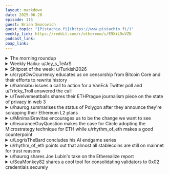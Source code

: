 ```yaml
---
layout: markdown
date: 2025-06-20
episode: 115
guest: Brian Smocovich
guest_topic: "[Pistachio.fi](https://www.pistachio.fi/)"
weekly_link: https://reddit.com/r/ethereum/s/E9XiL5uVZN
podcast_link: 
poap_link: 
---
```



<details markdown=1>
<summary>The morning roundup</summary>
[View on Reddit →](https://reddit.com/r/ethereum/comments/1lfvltk/comment/myrfeep/)

[u/FrenktheTank](https://reddit.com/u/FrenktheTank)

> Ethereum

[u/GrubleGrable](https://reddit.com/u/GrubleGrable)

> $2,507

[u/SelfmadeMillionaire](https://reddit.com/u/SelfmadeMillionaire)

> 0.02404

</details>
<details markdown=1>
<summary>Weekly Haiku: u/Jey_s_TeArS</summary>
[View on Reddit →](https://reddit.com/r/ethereum/comments/1lbt8bo/comment/mxz3k24/)

*Popping up bubble,*

*Liquidity won't double,*

*Stay out of trouble.*

</details>
<details markdown=1>
<summary>Shitpost of the week: u/Turkish2026</summary>
[View on Reddit →](https://reddit.com/r/ethereum/comments/1lf2dej/comment/mylm4ak/)

Yesterday we entered a time loop.  Today, {%B %d, %Y}, we have broken the simulation.  This is what happens when we don't quit.  The matrix programmers are running out of ideas.  All that is left now is up 🚀🌕

</details>
<details markdown=1>
<summary>u/cryptOwOcurrency educates us on censorship from Bitcoin Core and their efforts to rewrite history</summary>
[View on Reddit →](https://reddit.com/r/ethereum/comments/1l653zi/daily_general_discussion_june_08_2025/mwovhoc/)

Bitcoin core developers are currently rewriting one of the most important parts of Bitcoin’s history. Ironically, it’s through the use of an official opinion piece posted directly on bitcoin.org.

Do not let this happen. Help us publish far and wide that they are trying to erase Bitcoin’s past.

From today’s opinion piece, they say they have a “long-running” policy of allowing users to run different Bitcoin software that implements different network policies, which is “the network’s primary safeguard against coercion”. This is a dangerous lie, as anyone who has been a part of the crypto community since 2015 can tell you.

Quote from today’s statement:

> Bitcoin is a network that is defined by its users, who have ultimate freedom in choosing what software they use (fully-validating or not) and implementing whatever policies they desire. Bitcoin Core contributors are not in a position to mandate what those are. One way this is reflected is by our long-running practice of avoiding auto-updating in the software. This means that no entity can unilaterally push out changes to Bitcoin Core users: changes must be made by users choosing to adopt new software releases themselves, or if they so desire, different software. Being free to run any software is the network’s primary safeguard against coercion.
>
> <https://bitcoincore.org/en/2025/06/06/relay-statement/>

Rewind to 2015. In 2015, the core developers removed Coinbase from bitcoin.org, and all discussion of Coinbase was banned on /r/bitcoin.

The ban wasn’t even because Coinbase was running Bitcoin software that implemented a different policy. It was because Coinbase took a “wait and see” approach towards network policy, and did not *affirmatively denounce* the use of such software through their official communication channels.

Because Coinbase did not affirmatively defend the core client against alternate policy, they were deemed “not a Bitcoin company” and removed from the official bitcoin.org materials.

> Theymos made good on his earlier threats (archive) to remove Coinbase from bitcoin.org, along with any other company that dared to voice an opinion in favor of bigger blocks (as seen in this Github commit).
>
> …/u/Nathan2055 also posted a screenshot of a private message exchange he had with /r/bitcoin moderator 110101002, in which the moderator explains that discussion of Coinbase is now completely forbidden in /r/bitcoin for being off-topic, simply because they run a different backend that is not Bitcoin Core.
>
> <https://medium.com/@johnblocke/a-brief-and-incomplete-history-of-censorship-in-r-bitcoin-c85a290fe43>

The article tells the whole story, but the basic gist is that the core developers were firmly, adamantly against clients that implement different policies. So much so that they used official resources to cancel any person or company that attempted to use them or promote their usage.

So the idea that they have a “long-standing policy” of acceptance of alternate clients is dangerous. The issue of rewriting history is relevant to all blockchains including Ethereum.

It’s critical to preserve this part of history so that it doesn’t happen again. If they can successfully erase it, we’re all fucked.

</details>
<details markdown=1>
<summary>u/hanniabu issues a call to action for a VanEck Twitter poll and u/Tricky_Troll answered the call</summary>
[View on Reddit →](https://reddit.com/r/ethereum/comments/1l7rb80/daily_general_discussion_june_10_2025/mx45nmt/)

[u/hanniabu](https://reddit.com/u/hanniabu):

If you have a twitter account, help do your part. It shouldn't even be this close of a poll. Normally polls are dumb but the optics coming from an ETF provider matters.

<https://x.com/vaneck_us/status/1932586884770701516>

---

[View on Reddit →](https://reddit.com/r/ethereum/comments/1l7rb80/daily_general_discussion_june_10_2025/mx48pup/)

[u/Tricky_Troll](https://reddit.com/u/Tricky_Troll):

They're asking why. I answered. Let's get this seen.

<https://x.com/TrickyDotEth/status/1932597228579025148>

> We need a permissionless global settlement layer.
> 
> ETH: Consumer hardware validators from all around the world, including myself in rural NZ.
> 
> SOL: Requires data centre grade hardware, unprofitable for small stakers. Mostly US and EU nodes.
> 
> Only 1 is truly censorship resistant.

Also made my response as a direct reply: <https://x.com/TrickyDotEth/status/1932598237875351790>

</details>
<details markdown=1>
<summary>u/Twelvemeatballs shares their ETHPrague journalism piece on the state of privacy in web 3</summary>
[View on Reddit →](https://reddit.com/r/ethereum/comments/1l7rb80/daily_general_discussion_june_10_2025/mx26pz0/)

During ETHPrague, I posted here to say that the panel on the Ethereum Privacy Roadmap was a bit depressing. u/richardsaganIII asked if I would elaborate on that, which I took as encouragement to choose that panel for my first article about the event.

[**We are LARPing Privacy**](https://reddit.com/r/ethereum/comments/1l85xwz/ethprague_we_are_larping_privacy/)

It's about a four-minute read. I've also linked the video so you can watch it directly.

This is the first of four articles about ETHPrague. Special thanks to EVMavericks for their grant which made this happen. If you want more content and resources for the sub, please be sure to support your local Mavs!

</details>
<details markdown=1>
<summary>u/haurog summarises the status of Polygon after they announce they're scrapping their Ethereum L2 plans</summary>
[View on Reddit →](https://reddit.com/r/ethereum/comments/1l8l5xv/daily_general_discussion_june_11_2025/mx8mtnq/)

The polygon POS chain started in May 2020. Back then, general purpose rollups did not exist. OP mainnet started in a limited fashion only 7 Months later and Arbitrum over a year later. Polygon brought high throughput (peak was 170 tps over a day) and cheap transactions to the Ethereum ecosystem (term used very losely here). The Polygon team bought crypto media figures left and right and brought them on as advisors. The polygon team stretched definitions and tried to convince people that they are an L2 and not a sidechain. They got criticized heavily for it, rightly so. The reality however was that if your dapp was not a high value dapp, you could not really deploy on Ethereum mainnet because of the high transaction fees. Sure, there were other sidechains, but polygon with their business development team managed to bring so many major Ethereum projects to their chain. If you wanted composability and cheap fees, you had to be on polygon. That is why in 2021/2022 it was the place to be for many lower value dapps. I also deployed quite a few contracts on there. Rollups were still painfull to use, unreliable and more expensive. The plan of Polygon was to migrate the POS chain to a zk rollup once the tech was ready. They bought the Hermes team to build it for them. 

Over the coming two years. Rollups matured and various zkRollups were released (Starknet, ZKsync, linea, scroll, ...). Unfortunately, none of the zkEVMs got massive traction. Zksync seems to be doing better than others though and Linea has at least the backing of Consensys. Polygons own zkEVM has been trailing behind the other zk rollups and it did not seem to catch up by any metric, even though the UX got better. Optimistic rollups also stole the mindshare away from Polygon POS. In addition, zk rollups seem to struggle to find product market fit, even though they are more secure than optimistic rollups and improve on some UX issues optimistic rollups have. I guess at the moment, the most reasonable path forward for zkrollup teams is probably to try and become the stack onto which native rollups are built upon or later on even the snarkified mainnet. Not sure how big the chances are for each team is to reach this goal though. So, I would guess the Polygon team did not find a good way to finish their zkEVM and migrate their chain to their zk stack. So they had to salvage what is possible and now try to find a way forward with their POS chain. 

At the moment Polygon POS does about 2.5 times the transactions Ethereum mainnet does. Not really spectacular considering the scaling goals we have with mainnet. Polygon will be a slower, more centralized sidechain without interoperability. Centralized high throughput chains are also a dime a dozen and the Polygon POS stack is just massively outdated. Not really a good way to convince people to develop on it. So, the news about changing the focus for Polygon POS is not really surprising, but also not really impactful, as most people moved on from Polygon POS. I am not sure what they would want to focus on, but I would be surprised if Polygon POS manages to survive as a sidechain.

</details>
<details markdown=1>
<summary>u/MinimalGravitas encourages us to be the change we want to see</summary>
[View on Reddit →](https://reddit.com/r/ethereum/comments/1lb1k3t/daily_general_discussion_june_14_2025/mxpqqzt/)

Be the change you want to see, the more sensible people that contribute over there the more interesting content readers there will see. 

Yes, there are a lot of bitcoin maxis, solana shills and generally dishonest actors, but if you can be bothered to engage then calling out their bullshit can be a fun way to force yourself to learn more about Ethereum's design choices.

I sporadically decide to push back over there against blatant falsehoods, and every time the arguments follow the same pattern:

* They make a false claim based on whatever narrative their influencer of choice is currently peddling [e.g. "Ethereum costs too much to use so everything will eventually be built on Bitcoin" or "Ethereum is dead, most projects have moved to faster chains."];
* You point out why that is false and provide links to back it up [e.g. block explorers showing current costs of transactions on both chains; or links to recent announcements by big companies showing they are building on Ethereum];
* They claim you are cherry picking and  that the narrative they have heard is correct in general - no references ever supplied;
* You provide more general data [e.g. charts of historical transaction costs; or Hanniabu's Ethereum adoption list];
* They try to change the topic to something unrelated [e.g. "well then why are the EF dumping on you all the time?"];
* You ask if they are conceding that their first claim was false before moving onto the next topic;
* They then in every case take one of two options, either make some comment on how none of it matters as the price of ETH isn't doing well, or they just block you.

While that may seem like a boring waste of time to go through every time, it is actually useful. For other people reading it makes it very clear which side is full of shit, and so helps inoculate at least some members of the community against some of the egregious false narratives that get pushed on investors; and secondly, the people who block you can't see your posts or comments, meaning that they are unable to jump in to derail discussion next time you post positive Ethereum news over there.

</details>
<details markdown=1>
<summary>u/InsuranceGuyQuestion makes the case for Circle adopting the Microstrategy technique for ETH while u/rhythm_of_eth makes a good counterpoint</summary>
[View on Reddit →](https://reddit.com/r/ethereum/comments/1lclcqh/daily_general_discussion_june_16_2025/my2obn9/)

[u/InsuranceGuyQuestion](https://reddit.com/u/InsuranceGuyQuestion):

Circle should take the $SBET route and create an ETH reserve that rivals $MSTR’s BTC reserve.

The company has the revenue and is large enough that it could easily borrow over $50-100 billion. The implications of something on this scale, given ETH’s current market cap, would be astronomical and could multiply its price several times over.

It would also align with their brand, since their main product is so deeply integrated into the ETH ecosystem. Just a random thought I had, but I’m curious if they’ve ever considered it internally.

---

[View on Reddit →](https://reddit.com/r/ethereum/comments/1lclcqh/daily_general_discussion_june_16_2025/my3q5os/)

[u/rhythm_of_eth](https://reddit.com/u/rhythm_of_eth):

I doubt they can do this. 

They have almost no funds to buy ETH. Remember that to stay compliant with EU (and US soon) legal frameworks they must have over collateralization with USD and EUR denominated assets.

They gain revenue on treasuries and the play is to have a fuck ton of those assets yielding.

If for whatever reason they started having crypto in their books, it'd need to be beyond said collateral and fully segregated (otherwise they'd be as much of a dump play as USDT is).

So really the only cash they have is the millions they've raised through IPO, and I'm pretty sure they want the cash to burn it as OPEX and expand, not to create a crypto treasury. It'd also be a drop in the bucket anyways.

Not happening imho. Circle is the opposite play to MSTR. Is the sane, non leveraged play. We need that WAY more than speculative ETH treasuries by stock exchange companies

</details>
<details markdown=1>
<summary>u/LogrisTheBard concludes his AI endgame series</summary>
[View on Reddit →](https://reddit.com/r/ethereum/comments/1lefa7k/daily_general_discussion_june_18th_2025/myim4ji/)

Concluding my AI Endgame [post series.](https://reddit.com/r/ethereum/comments/1kklbna/daily_general_discussion_may_12_2025/mry7owy/?context=3)

Regardless of the path we take as a species it’s worth noting this isn’t AI’s fault. In a late stage capitalism endgame AI will not subjugate humanity by its choice; humanity will do this to itself. Furthermore, you can’t expect this technology to slow down. The stakes are too high; the momentum is already too great. Instead we need to prepare for this future. We need to scale up investments in technologies that preserve a place for humanity in the world. This includes [human coordination](https://tokenomicsexplained.com/human-coordination/) technologies I write about frequently, but also we need to prepare defensive applications of AI that can protect you from the biases and extractive interests of those currently investing hundreds of billions a year into this grand endeavor. If the problem with using AI for information retrieval is bias injection then having a defensive AI detect and strip those biases is the answer. This is similar to ad-block in your browser today. If the problem with using AI for automation is that you aren’t being compensated for your subject matter expertise then building a personal or community AI you can monetize is the answer. We need to accelerate AI in a [defensive way](https://vitalik.eth.limo/general/2023/11/27/techno_optimism.html). To accomplish this we need to focus on making model creation accessible to the masses.

This gets a little technical but here’s an incomplete list of technologies we should focus on developing:

* Models need ownership frameworks and those owners need to be able to monetize use. This is important to fund the creation of the model but a revenue stream from model ownership is also the answer to having all of your skills monetized and being made obsolete. This is possible in multiple ways using either privacy technologies like MPC (Multi-Party Computation) or special ways of encrypting the data so decryption is required at the time of use.
* Personal data needs to be more readily convertible to a training-ready format. Training data needs to be curated by little more than watching you perform skills. Historical data needs to be convertible to training data in bulk by doing little more than granting permission to access it.
* Data labeling for more complex tasks needs to be crowd-sourced. If you are using AI today you are already crowd sourcing this data for the tech giants but we can create platforms that let you do this to earn partial ownership of the models that train using the data you label.
* Community models will require governance frameworks which are more sophisticated than the tools we have today to manage patching open source code.
* Hardware for training the model needs to be widely accessible without relying on large cloud providers like AWS. Literally billions of people aren’t able to create AWS accounts. This will require a globally accessible supply of hardware which can be accessed without KYC and with little more than a mobile phone or a decade old laptop.
* The cost of creating models needs to be reduced by orders of magnitude. This can be done in two ways. First, a public listing of models and some type of benchmark of their competencies will let you reduce costs by starting training with a model which is already competent at similar tasks. Second, if we create peer-to-peer markets for enterprise grade hardware we can reduce the exploitive margins the largest cloud providers charge.
The technical competence of training needs to be accessible without an interview process. The cleanest way to do this is to create job-board style marketplaces where those with this expertise can bid against each other to guarantee a fair rate while making this skillset available to whomever needs it.
* Individuals need to be able to protect their data sets while accessing this hardware. This can be achieved with TEE’s (Trusted Execution Environment) if done very carefully.
AI inference needs to be viable on consumer hardware that can sit beside the owner. This is possible by either training on much smaller models to start or by training large models and then discarding weights that weren’t relevant to the specialization training set. I’ve seen specialized models which were 90% smaller than frontier LLMs they were trained from without sacrificing task competency.
* AIs need to be composable into agentic-meshes so many smaller AIs can be combined to complete more complex tasks.

Together these advances can enable billions of people to create small scale personal and community AIs. Can this be done? Can you really build an AI without hiring a team of data scientists and running your own AI company? Can an AI you make really compete without the same scale of capital as the leading players today? It’s actually more viable than you probably think. With respect to capital investment, AIs with narrower focus and higher quality data can be made effective at tasks with exponentially less data and capital investment than the AGI efforts of the tech giants. With respect to technical skill, solutions to all of this are already in development in an ecosystem called [Decentralized AI](https://www.coinbase.com/blog/demystifying-the-crypto-x-ai-stack).

Full post is available on [my blog](https://tokenomicsexplained.com/ai-endgame).

</details>
<details markdown=1>
<summary>u/rhythm_of_eth points out that almost all stablecoins are still on mainnet for trust reasons</summary>
[View on Reddit →](https://reddit.com/r/ethereum/comments/1lefa7k/daily_general_discussion_june_18th_2025/myid8b6/)

Reminder: Mainnet has 130Bn in stablecoins. L2 combined barely have more than 10Bn

Since Nov 2024, it's a 30% increase in Mainnet and 10% increase in L2s.

All this while MGas throughput increased 20% in L1 and a whooping 90% increase in L2s (Base leading).

L2s scaling execution is no news. L1 remains the absolute source of trust and liquidity which should not be news either.

Recent developments, like Shopify integration with Base is going to increase transacted stablecoin volumes but it's unlikely that it'll increase the amount of stablecoins locked there significantly. It's sane to expect this could actually increase stables in L1 considerably.

Trust is the commodity. Ethereum is where you store it, ETH is your trust primitive.

Store of trust.

</details>
<details markdown=1>
<summary>u/haurog shares Joe Lubin's take on the Etherealize report</summary>
[View on Reddit →](https://reddit.com/r/ethereum/comments/1lf2dej/daily_general_discussion_b_d_y/mymd8wz/)

Joe Lubin talks about the recent etherealize report and its analysis. He loves it and sets it into context of what was discussed in the space for many years. He says there is one big flaw in the report: 'It is not bullish enough'. 

He then goes on: The change that Ethereum will bring will be larger than any of us can imagine at the moment. There is currently no single way to value Ethereum which is able to capture all that. Some of the valuation models have been talked about in the report. He adds an idea of a 'trust commodity'. Ethereum will be the highes standard of trust on the planet. This gives Ethereum value which is far beyond anything that standard revenue based models can predict.

u/hanniabu, now it is official: you are not bullish enough ;-)


Discussion on r/ethereum:

<https://reddit.com/r/ethereum/comments/1l9mb2r/eth_is_digital_oil/>


Joe Lubins Message about the report

<https://xcancel.com/ethereumJoseph/status/1935596623297474677>

or 

<https://x.com/ethereumJoseph/status/1935596623297474677>


Joe Lubins outline on what a trust commodity is:

<https://xcancel.com/ethereumJoseph/status/1930080358118175046>

or

<https://x.com/ethereumJoseph/status/1930080358118175046>

</details>
<details markdown=1>
<summary>u/SeaMonkey82 shares a cool tool for consolidating validators to 0x02 credentials securely</summary>
[View on Reddit →](https://reddit.com/r/ethereum/comments/1lf2dej/daily_general_discussion_b_d_y/myprzl4/)

YES!  Finally, a tool for withdrawal credential upgrades and consolidation that has an airgapped mode.  

<https://github.com/Luganodes/pectra-cli>

Thanks for calling this to my attention, /u/nixorokish

</details>
